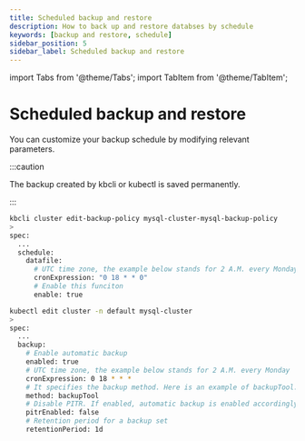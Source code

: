 ```yaml
---
title: Scheduled backup and restore
description: How to back up and restore databses by schedule
keywords: [backup and restore, schedule]
sidebar_position: 5
sidebar_label: Scheduled backup and restore
---
```


import Tabs from '@theme/Tabs';
import TabItem from '@theme/TabItem';

# Scheduled backup and restore

You can customize your backup schedule by modifying relevant parameters.

:::caution

The backup created by kbcli or kubectl is saved permanently.

:::

<Tabs>

<TabItem value="kbcli" label="kbcli" default>

```bash
kbcli cluster edit-backup-policy mysql-cluster-mysql-backup-policy
>
spec:
  ...
  schedule:
    datafile:
      # UTC time zone, the example below stands for 2 A.M. every Monday
      cronExpression: "0 18 * * 0"
      # Enable this funciton
      enable: true
```

</TabItem>

<TabItem value="kubectl" label="kubectl">

```bash
kubectl edit cluster -n default mysql-cluster
>
spec:
  ...
  backup:
    # Enable automatic backup
    enabled: true
    # UTC time zone, the example below stands for 2 A.M. every Monday
    cronExpression: 0 18 * * *
    # It specifies the backup method. Here is an example of backupTool. If your storage suports snapshot, you can change it to snapshot
    method: backupTool
    # Disable PITR. If enabled, automatic backup is enabled accordingly
    pitrEnabled: false
    # Retention period for a backup set
    retentionPeriod: 1d
```

</TabItem>

</Tabs>
